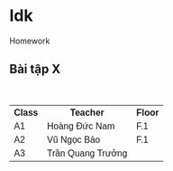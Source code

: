 # Idk
Homework
<!DOCTYPE html>
<html>
<head>
<style>
table {
  font-family: arial, sans-serif;
  border-collapse: collapse;
  width: 100%;
}

td, th {
  border: 1px solid #dddddd;
  text-align: left;
  padding: 8px;
}

tr:nth-child(even) {
  background-color: #dddddd;
}
</style>
</head>
<body>

<h2>Bài tập X</h2>

<table>
  <tr>
    <th>Class</th>
    <th>Teacher</th>
    <th>Floor</th>
  </tr>
  <tr>
    <td>A1</td>
    <td>Hoàng Đức Nam</td>
    <td>F.1</td>
  </tr>
  <tr>
    <td>A2</td>
    <td>Vũ Ngọc Bảo</td>
    <td>F.1</td>
  </tr>
  <tr>
    <td>A3</td>
    <td>Trần Quang Trưởng</td>
